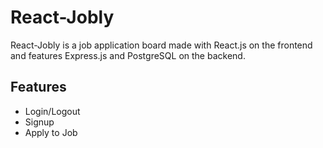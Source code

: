 # React-Jobly
React-Jobly is a job application board made with React.js on the frontend and features Express.js and PostgreSQL on the backend.

## Features
- Login/Logout
- Signup
- Apply to Job